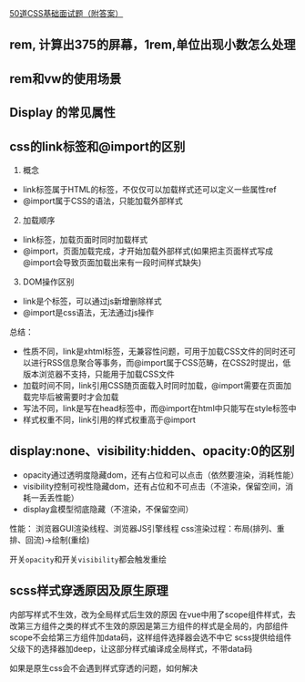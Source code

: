 

[50道CSS基础面试题（附答案）](https://segmentfault.com/a/1190000013325778)
## rem, 计算出375的屏幕，1rem,单位出现小数怎么处理
## rem和vw的使用场景

## Display 的常见属性


## css的link标签和@import的区别
1. 概念
  - link标签属于HTML的标签，不仅仅可以加载样式还可以定义一些属性ref
  - @import属于CSS的语法，只能加载外部样式
2. 加载顺序
  - link标签，加载页面时同时加载样式
  - @import，页面加载完成，才开始加载外部样式(如果把主页面样式写成@import会导致页面加载出来有一段时间样式缺失)
3. DOM操作区别
  - link是个标签，可以通过js新增删除样式
  - @import是css语法，无法通过js操作

总结：
- 性质不同，link是xhtml标签，无兼容性问题，可用于加载CSS文件的同时还可以进行RSS信息聚合等事务，而@import属于CSS范畴，在CSS2时提出，低版本浏览器不支持，只能用于加载CSS文件
- 加载时间不同，link引用CSS随页面载入时同时加载，@import需要在页面加载完毕后被需要时才会加载
- 写法不同，link是写在head标签中，而@import在html中只能写在style标签中
- 样式权重不同，link引用的样式权重高于@import

## display:none、visibility:hidden、opacity:0的区别
- opacity通过透明度隐藏dom，还有占位和可以点击（依然要渲染，消耗性能）
- visibility控制可视性隐藏dom，还有占位和不可点击（不渲染，保留空间，消耗一丢丢性能）
- display盒模型彻底隐藏（不渲染，不保留空间）

性能：
浏览器GUI渲染线程、浏览器JS引擎线程
css渲染过程：布局(排列、重排、回流)->绘制(重绘)

开关`opacity`和开关`visibility`都会触发重绘


## scss样式穿透原因及原生原理
内部写样式不生效，改为全局样式后生效的原因
在vue中用了scope组件样式，去改第三方组件之类的样式不生效的原因是第三方组件的样式是全局的，内部组件scope不会给第三方组件加data码，这样组件选择器会选不中它
scss提供给组件父级下的选择器加deep，让这部分样式编译成全局样式，不带data码

如果是原生css会不会遇到样式穿透的问题，如何解决